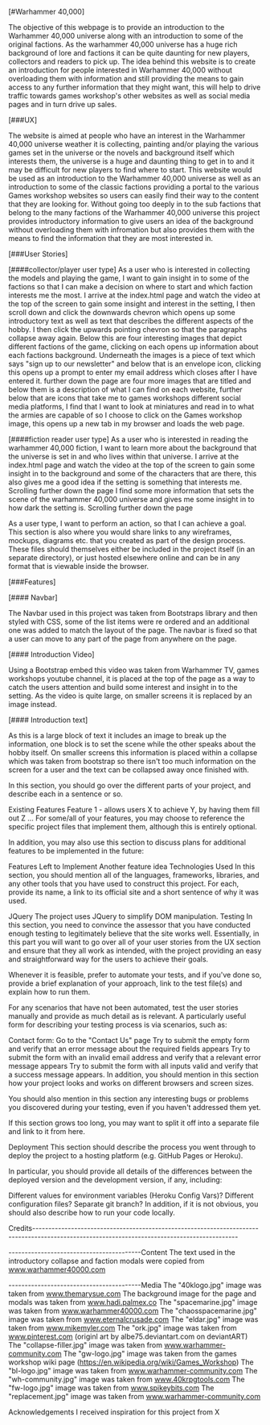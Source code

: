 [#Warhammer 40,000]

The objective of this webpage is to provide an introduction to the Warhammer 40,000 universe along with an introduction to some of the original factions.
As the warhammer 40,000 universe has a huge rich background of lore and factions it can be quite daunting for new players, collectors and readers to pick 
up.
The idea behind this website is to create an introduction for people interested in Warhammer 40,000 without overloading them with information and still 
providing the means to gain access to any further information that they might want, this will help to drive traffic towards games workshop's other websites 
as well as social media pages and in turn drive up sales.

[###UX]

The website is aimed at people who have an interest in the Warhammer 40,000 universe weather it is collecting, painting and/or playing the various games set 
in the universe or the novels and background itself which interests them, the universe is a huge and daunting thing to get in to and it may be difficult for
new players to find where to start.
This website would be used as an introduction to the Warhammer 40,000 universe as well as an introduction to some of the classic factions providing a portal
to the various Games workshop websites so users can easily find their way to the content that they are looking for.
Without going too deeply in to the sub factions that belong to the many factions of the Warhammer 40,000 universe this project provides introductory
information to give users an idea of the background without overloading them with infromation but also provides them with the means to find the information
that they are most interested in.

[###User Stories]

[####collector/player user type]
As a user who is interested in collecting the models and playing the game, I want to gain insight in to some of the factions so that I can make a decision
on where to start and which faction interests me the most. I arrive at the index.html page and watch the video at the top of the screen to gain some insight
and interest in the setting, I then scroll down and click the downwards chevron which opens up some introductory text as well as text that describes the 
different aspects of the hobby. I then click the upwards pointing chevron so that the paragraphs collapse away again. Below this are four interesting images
that depict different factions of the game, clicking on each opens up information about each factions background. Underneath the images is a piece of text
which says "sign up to our newsletter" and below that is an envelope icon, clicking this opens up a prompt to enter my email address which closes after I 
have entered it. further down the page are four more images that are titled and below them is a description of what I can find on each website, further 
below that are icons that take me to games workshops different social media platforms, I find that I want to look at miniatures and read in to what the
armies are capable of so I choose to click on the Games workshop image, this opens up a new tab in my browser and loads the web page.

[####fiction reader user type]
As a user who is interested in reading the warhammer 40,000 fiction, I want to learn more about the background that the universe is set in and who lives
within that universe. I arrive at the index.html page and watch the video at the top of the screen to gain some insight in to the background and some of 
the characters that are there, this also gives me a good idea if the setting is something that interests me. Scrolling further down the page I find some
more information that sets the scene of the warhammer 40,000 universe and gives me some insight in to how dark the setting is. Scrolling further down the
page 


As a user type, I want to perform an action, so that I can achieve a goal.
This section is also where you would share links to any wireframes, mockups, diagrams etc. that you created as part of the design process. These files should themselves either be included in the project itself (in an separate directory), or just hosted elsewhere online and can be in any format that is viewable inside the browser.

[###Features]

[#### Navbar]

The Navbar used in this project was taken from Bootstraps library and then styled with CSS, some of the list items were re ordered and an additional one 
was added to match the layout of the page. The navbar is fixed so that a user can move to any part of the page from anywhere on the page.

[#### Introduction Video]

Using a Bootstrap embed this video was taken from Warhammer TV, games workshops youtube channel, it is placed at the top of the page as a way to catch the
users attention and build some interest and insight in to the setting. As the video is quite large, on smaller screens it is replaced by an image instead.

[#### Introduction text]

As this is a large block of text it includes an image to break up the information, one block is to set the scene while the other speaks about the hobby itself.
On smaller screens this information is placed within a collapse which was taken from bootstrap so there isn't too much information on the screen for a user
and the text can be collapsed away once finished with.

In this section, you should go over the different parts of your project, and describe each in a sentence or so.

Existing Features
Feature 1 - allows users X to achieve Y, by having them fill out Z
...
For some/all of your features, you may choose to reference the specific project files that implement them, although this is entirely optional.

In addition, you may also use this section to discuss plans for additional features to be implemented in the future:

Features Left to Implement
Another feature idea
Technologies Used
In this section, you should mention all of the languages, frameworks, libraries, and any other tools that you have used to construct this project. For each, provide its name, a link to its official site and a short sentence of why it was used.

JQuery
The project uses JQuery to simplify DOM manipulation.
Testing
In this section, you need to convince the assessor that you have conducted enough testing to legitimately believe that the site works well. Essentially, in this part you will want to go over all of your user stories from the UX section and ensure that they all work as intended, with the project providing an easy and straightforward way for the users to achieve their goals.

Whenever it is feasible, prefer to automate your tests, and if you've done so, provide a brief explanation of your approach, link to the test file(s) and explain how to run them.

For any scenarios that have not been automated, test the user stories manually and provide as much detail as is relevant. A particularly useful form for describing your testing process is via scenarios, such as:

Contact form:
Go to the "Contact Us" page
Try to submit the empty form and verify that an error message about the required fields appears
Try to submit the form with an invalid email address and verify that a relevant error message appears
Try to submit the form with all inputs valid and verify that a success message appears.
In addition, you should mention in this section how your project looks and works on different browsers and screen sizes.

You should also mention in this section any interesting bugs or problems you discovered during your testing, even if you haven't addressed them yet.

If this section grows too long, you may want to split it off into a separate file and link to it from here.

Deployment
This section should describe the process you went through to deploy the project to a hosting platform (e.g. GitHub Pages or Heroku).

In particular, you should provide all details of the differences between the deployed version and the development version, if any, including:

Different values for environment variables (Heroku Config Vars)?
Different configuration files?
Separate git branch?
In addition, if it is not obvious, you should also describe how to run your code locally.

Credits---------------------------------------------------------------------------------------------------------------------------------------------

-----------------------------------------Content
The text used in the introductory collapse and faction modals were copied from www.warhammer40000.com

-----------------------------------------Media
The "40klogo.jpg" image was taken from www.themarysue.com
The background image for the page and modals was taken from www.hadi.palmex.co
The "spacemarine.jpg" image was taken from www.warhammer40000.com
The "chaosspacemarine.jpg" image was taken from www.eternalcrusade.com
The "eldar.jpg" image was taken from www.mikemyler.com
The "ork.jpg" image was taken from www.pinterest.com (originl art by albe75.deviantart.com on deviantART)
The "collapse-filler.jpg" image was taken from www.warhammer-community.com
The "gw-logo.jpg" image was taken from the games workshop wiki page (https://en.wikipedia.org/wiki/Games_Workshop)
The "bl-logo.jpg" image was taken from www.warhammer-community.com
The "wh-community.jpg" image was taken from www.40krpgtools.com
The "fw-logo.jpg" image was taken from www.spikeybits.com 
The "replacement.jpg" image was taken from www.warhammer-community.com

Acknowledgements
I received inspiration for this project from X